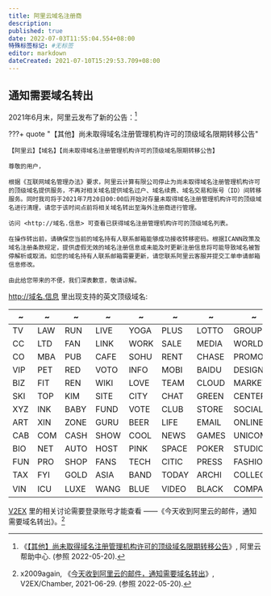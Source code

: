 ```yaml
---
title: 阿里云域名注册商
description:
published: true
date: 2022-07-03T11:55:04.554+08:00
特殊标签标记: #无标签
editor: markdown
dateCreated: 2021-07-10T15:29:53.709+08:00
---
```


## 通知需要域名转出

2021年6月末，阿里云发布了新的公告：[^info720]

[^info720]: 《[【其他】尚未取得域名注册管理机构许可的顶级域名限期转移公告](https://web.archive.org/web/20210710023115/https://help.aliyun.com/noticelist/articleid/1060864985.html)》, 阿里云帮助中心. (参照 2022-05-20).

???+ quote "【其他】尚未取得域名注册管理机构许可的顶级域名限期转移公告"

    【阿里云】【域名】【尚未取得域名注册管理机构许可的顶级域名限期转移公告】

    尊敬的用户，

    根据《互联网域名管理办法》要求，阿里云计算有限公司停止为尚未取得域名注册管理机构许可的顶级域名提供服务，不再对相关域名提供域名过户、域名续费、域名交易和账号（ID）间转移服务。同时我司将于2021年7月20日00:00后开始对存量未取得域名注册管理机构许可的顶级域名进行清理，请您于该时间点前将相关域名转出至海外注册商进行管理。

    访问 <http://域名.信息> 可查看已获得域名注册管理机构许可的顶级域名列表。

    在操作转出前，请确保您当前的域名持有人联系邮箱能够成功接收转移密码。根据ICANN政策及域名注册条款规定，提供虚假无效的域名注册信息或未能及时更新注册信息将可能导致域名被暂停解析或取消。如您的域名持有人联系邮箱需要更新，请您联系阿里云客服并提交工单申请邮箱信息修改。

    由此给您带来的不便，我们深表歉意，敬请谅解。

<http://域名.信息> 里出现支持的英文顶级域名:

| ~   | ~   | ~    | ~    | ~    | ~     | ~     | ~       | ~              |
| --- | --- | ---- | ---- | ---- | ----- | ----- | ------- | -------------- |
| TV  | LAW | RUN  | LIVE | YOGA | PLUS  | LOTTO | GROUP   | WEBSITE        |
| CC  | LTD | FAN  | LINK | WORK | SALE  | MEDIA | WORLD   | ORGANIC        |
| CO  | MBA | PUB  | CAFE | SOHU | RENT  | CHASE | PROMO   | THEATRE        |
| VIP | PET | RED  | VOTO | INFO | MOBI  | BAIDU | DESIGN  | STORAGE        |
| BIZ | FIT | REN  | WIKI | LOVE | TEAM  | CLOUD | MARKET  | ORGANIC        |
| SKI | TOP | KIM  | SITE | CITY | CHAT  | GREEN | CENTER  | MONSTER        |
| XYZ | INK | BABY | FUND | VOTE | CLUB  | STORE | SOCIAL  | SECURITY       |
| ART | XIN | ZONE | GURU | BEER | LIFE  | EMAIL | ONLINE  | SHOPPING       |
| CAB | COM | CASH | SHOW | COOL | NEWS  | GAMES | UNICOM  | JPMORGAN       |
| BIO | NET | AUTO | HOST | PINK | SPACE | POKER | STUDIO  | PROTECTION     |
| FUN | PRO | SHOP | FANS | TECH | CITIC | PRESS | FASHION | TECHNOLOGY     |
| TAX | FYI | GOLD | ASIA | BAND | TODAY | ARCHI | COLLEGE |                |
| VIN | ICU | LUXE | WANG | BLUE | VIDEO | BLACK | COMPANY | [域名.信息][h] |

[h]: https://archive.is/YnFEJ "http://域名.信息/"

[V2EX][] 里的相关讨论需要登录账号才能查看 ——《今天收到阿里云的邮件，通知需要域名转出》。[^786427]

[V2EX]: /website/V2EX.md

[^786427]: x2009again, 《[今天收到阿里云的邮件，通知需要域名转出](https://www.v2ex.com/t/786427)》, V2EX/Chamber, 2021-06-29. (参照 2022-05-20).

<!--
+   ColinZeb, 《[2022 年了 ，备案还是这么繁琐](https://web.archive.org/web/20220517171739/https://www.v2ex.com/t/853461)》, V2EX/水深火热, 2022-05-17. (参照 2022-05-20).
-->
